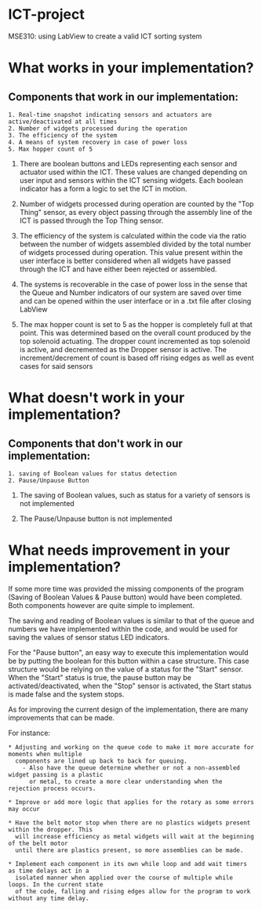 # ICT-project
MSE310: using LabView to create a valid ICT sorting system

# What works in your implementation?

## Components that work in our implementation:

	1. Real-time snapshot indicating sensors and actuators are active/deactivated at all times
	2. Number of widgets processed during the operation
	3. The efficiency of the system
	4. A means of system recovery in case of power loss
	5. Max hopper count of 5

1) There are boolean buttons and LEDs representing each sensor and actuator used within the ICT.
   These values are changed depending on user input and sensors within the ICT sensing
   widgets. Each boolean indicator has a form a logic to set the ICT in motion.

2) Number of widgets processed during operation are counted by the "Top Thing" sensor, as every 
   object passing through the assembly line of the ICT is passed through the Top Thing sensor.

3) The efficiency of the system is calculated within the code via the ratio between the number of
   widgets assembled divided by the total number of widgets processed during operation. This value
   present within the user interface is better considered when all widgets have passed through the 
   ICT and have either been rejected or assembled.

4) The systems is recoverable in the case of power loss in the sense that the Queue and Number
   indicators of our system are saved over time and can be opened within the user interface
   or in a .txt file after closing LabView

5) The max hopper count is set to 5 as the hopper is completely full at that point. This was 
   determined based on the overall count produced by the top solenoid actuating. The dropper count
   incremented as top solenoid is active, and decremented as the Dropper sensor is active. 
   The increment/decrement of count is based off rising edges as well as event cases for said sensors

# What doesn't work in your implementation?

## Components that don't work in our implementation:

	1. saving of Boolean values for status detection
	2. Pause/Unpause Button

1) The saving of Boolean values, such as status for a variety of sensors is not implemented

2) The Pause/Unpause button is not implemented

# What needs improvement in your implementation?

If some more time was provided the missing components of the program (Saving of Boolean Values & Pause button)
would have been completed. Both components however are quite simple to implement. 

The saving and reading of Boolean values is similar to that of the queue and numbers we have implemented 
within the code, and would be used for saving the values of sensor status LED indicators. 

For the "Pause button", an easy way to execute this implementation would be by putting the boolean for this 
button within a case structure. This case structure would be relying on the value of a status for the "Start" 
sensor. When the "Start" status is true, the pause button may be activated/deactivated, when the "Stop" sensor
is activated, the Start status is made false and the system stops.

As for improving the current design of the implementation, there are many improvements that can be made.

For instance:

	* Adjusting and working on the queue code to make it more accurate for moments when multiple 
	  components are lined up back to back for queuing.
		- Also have the queue determine whether or not a non-assembled widget passing is a plastic
		  or metal, to create a more clear understanding when the rejection process occurs.

	* Improve or add more logic that applies for the rotary as some errors may occur

	* Have the belt motor stop when there are no plastics widgets present within the dropper. This 
	  will increase efficiency as metal widgets will wait at the beginning of the belt motor
	  until there are plastics present, so more assemblies can be made.

	* Implement each component in its own while loop and add wait timers as time delays act in a
	  isolated manner when applied over the course of multiple while loops. In the current state
	  of the code, falling and rising edges allow for the program to work without any time delay.

